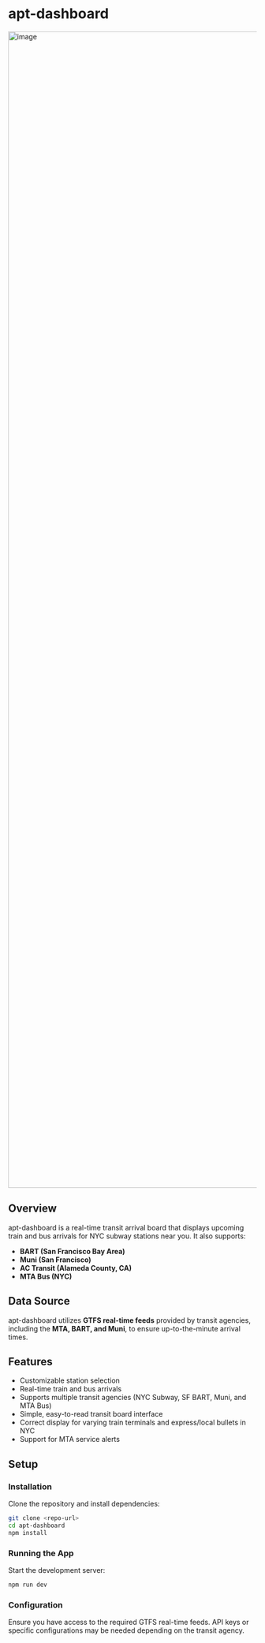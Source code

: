 # apt-dashboard

<img width="2346" alt="image" src="https://github.com/user-attachments/assets/1fb33926-d75a-46e6-9e87-3258cd49ce0a" />

## Overview
apt-dashboard is a real-time transit arrival board that displays upcoming train and bus arrivals for NYC subway stations near you. It also supports:
- **BART (San Francisco Bay Area)**
- **Muni (San Francisco)**
- **AC Transit (Alameda County, CA)**
- **MTA Bus (NYC)**

## Data Source
apt-dashboard utilizes **GTFS real-time feeds** provided by transit agencies, including the **MTA, BART, and Muni**, to ensure up-to-the-minute arrival times.

## Features
- Customizable station selection
- Real-time train and bus arrivals
- Supports multiple transit agencies (NYC Subway, SF BART, Muni, and MTA Bus)
- Simple, easy-to-read transit board interface
- Correct display for varying train terminals and express/local bullets in NYC
- Support for MTA service alerts

## Setup
### Installation
Clone the repository and install dependencies:
```sh
git clone <repo-url>
cd apt-dashboard
npm install
```

### Running the App
Start the development server:
```sh
npm run dev
```

### Configuration
Ensure you have access to the required GTFS real-time feeds. API keys or specific configurations may be needed depending on the transit agency.